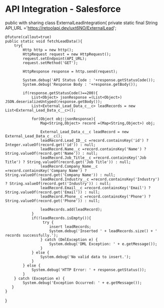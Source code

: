 # API Integration - Salesforce

public with sharing class ExternalLeadIntegration{
    private static final String API_URL ='https://retoolapi.dev/uxt6NO/ExternalLead';
    
    @future(callout=true)
    public static void fetchLeadData(){
        try{
            Http http = new http();
            HttpRequest request = new HttpRequest();
            request.setEndpoint(API_URL);
            request.setMethod('GET');
            
            HttpResponse response = http.send(request);
            
            System.debug('API Status Code : '+response.getStatusCode());
            System.debug('Response Body : '+response.getBody());
            
            if(response.getStatusCode()==200){
                List<Object> jsonResponse =(List<Object>) JSON.deserializeUntyped(response.getBody());
                List<External_Lead_Data_c__c> leadRecords = new List<External_Lead_Data_c__c>();
                
                for(Object obj:jsonResponse){
                    Map<String,Object> record =(Map<String,Object>) obj; 
                    
                    External_Lead_Data_c__c leadRecord = new External_Lead_Data_c__c();
                    leadRecord.Lead_ID__c =record.containsKey('id') ? Integer.valueOf(record.get('id')) : null;
                    leadRecord.Name__c =record.containsKey('Name') ? String.valueOf(record.get('Name')) : null;
                    leadRecord.Job_Title__c =record.containsKey('Job Title') ? String.valueOf(record.get('Job Title')) : null;
                    leadRecord.Company_Name__c =record.containsKey('Company Name') ? String.valueOf(record.get('Company Name')) : null;
                    leadRecord.Industry__c =record.containsKey('Industry') ? String.valueOf(record.get('Industry')) : null;
                    leadRecord.Email__c =record.containsKey('Email') ? String.valueOf(record.get('Email')) : null;
                    leadRecord.Phone__c =record.containsKey('Phone') ? String.valueOf(record.get('Phone')) : null;
                    
                    leadRecords.add(leadRecord);
                }
                if(!leadRecords.isEmpty()){
                     try {
                        insert leadRecords;
                        System.debug('Inserted ' + leadRecords.size() + ' records successfully.');
                    } catch (DmlException e) {
                        System.debug('DML Exception: ' + e.getMessage());
                    }
                } else {
                    System.debug('No valid data to insert.');
                }
            } else {
                System.debug('HTTP Error: ' + response.getStatus());
            }
        } catch (Exception e) {
            System.debug('Exception Occurred: ' + e.getMessage());
       }
    }
}
